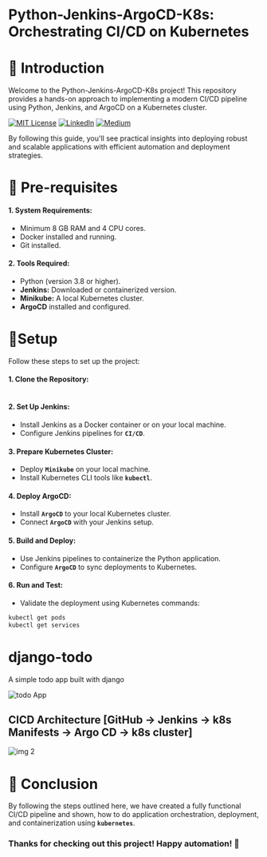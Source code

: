 

# Python-Jenkins-ArgoCD-K8s: Orchestrating CI/CD on Kubernetes

# 🍁 Introduction
Welcome to the Python-Jenkins-ArgoCD-K8s project! This repository provides a hands-on approach to implementing a modern CI/CD pipeline using Python, Jenkins, and ArgoCD on a Kubernetes cluster. 


[![MIT License](https://img.shields.io/badge/License-MIT-green.svg)](https://choosealicense.com/licenses/mit/)
        [![LinkedIn](https://img.shields.io/badge/LinkedIn-Profile-blue)](https://www.linkedin.com/in/nikhil--chaudhari/)
        [![Medium](https://img.shields.io/badge/Medium-Writeups-black)](https://medium.com/@nikhil-c)    


By following this guide, you'll see practical insights into deploying robust and scalable applications with efficient automation and deployment strategies.

 

# 🍁 Pre-requisites
#### 1. System Requirements:
- Minimum 8 GB RAM and 4 CPU cores.
- Docker installed and running.
- Git installed.
#### 2. Tools Required:
- Python (version 3.8 or higher).
- **Jenkins:** Downloaded or containerized version.
- **Minikube:** A local Kubernetes cluster.
- **ArgoCD** installed and configured.

# 🍁Setup
Follow these steps to set up the project:
#### 1. Clone the Repository:
```bash

```
#### 2. Set Up Jenkins:
- Install Jenkins as a Docker container or on your local machine.
- Configure Jenkins pipelines for **`CI/CD`**.

#### 3. Prepare Kubernetes Cluster:
- Deploy **`Minikube`** on your local machine.
- Install Kubernetes CLI tools like **`kubectl`**.

#### 4. Deploy ArgoCD:
- Install **`ArgoCD`** to your local Kubernetes cluster.
- Connect **`ArgoCD`** with your Jenkins setup.

#### 5. Build and Deploy:
- Use Jenkins pipelines to containerize the Python application.
-  Configure **`ArgoCD`** to sync deployments to Kubernetes.

#### 6. Run and Test:
- Validate the deployment using Kubernetes commands:
```bash
kubectl get pods
kubectl get services
```





# django-todo
A simple todo app built with django

![todo App](img_1)

## CICD Architecture [GitHub -> Jenkins -> k8s Manifests -> Argo CD -> k8s cluster]

![img 2](img_2)







# 🍁 Conclusion
By following the steps outlined here, we have created a fully functional CI/CD pipeline and shown, how to do application orchestration, deployment, and containerization using **`kubernetes`**.


### Thanks for checking out this project! Happy automation! 🚀










